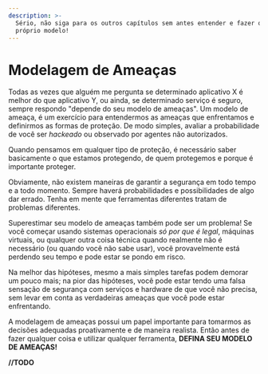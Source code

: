 ```yaml
---
description: >-
  Sério, não siga para os outros capítulos sem antes entender e fazer o seu
  próprio modelo!
---
```


# Modelagem de Ameaças

Todas as vezes que alguém me pergunta se determinado aplicativo X é melhor do que aplicativo Y, ou ainda, se determinado serviço é seguro, sempre respondo "depende do seu modelo de ameaças". Um modelo de ameaça, é um exercício para entendermos as ameaças que enfrentamos e definirmos as formas de proteção. De modo simples, avaliar a probabilidade de você ser _hackeado_ ou observado por agentes não autorizados.

Quando pensamos em qualquer tipo de proteção, é necessário saber basicamente o que estamos protegendo, de quem protegemos e porque é importante proteger.

Obviamente, não existem maneiras de garantir a segurança em todo tempo e a todo momento. Sempre haverá probabilidades e possibilidades de algo dar errado. Tenha em mente que ferramentas diferentes tratam de problemas diferentes. 

Superestimar seu modelo de ameaças também pode ser um problema! Se você começar usando sistemas operacionais _só por que é legal_, máquinas virtuais, ou qualquer outra coisa técnica quando realmente não é necessário \(ou quando você não sabe usar\), você provavelmente está perdendo seu tempo e pode estar se pondo em risco. 

Na melhor das hipóteses, mesmo a mais simples tarefas podem demorar um pouco mais; na pior das hipóteses, você pode estar tendo uma falsa sensação de segurança com serviços e hardware de que você não precisa, sem levar em conta as verdadeiras ameaças que você pode estar enfrentando.

A modelagem de ameaças possui um papel importante para tomarmos as decisões adequadas proativamente e de maneira realista. Então antes de fazer qualquer coisa e utilizar qualquer ferramenta, **DEFINA SEU MODELO DE AMEAÇAS!**

**//TODO**

